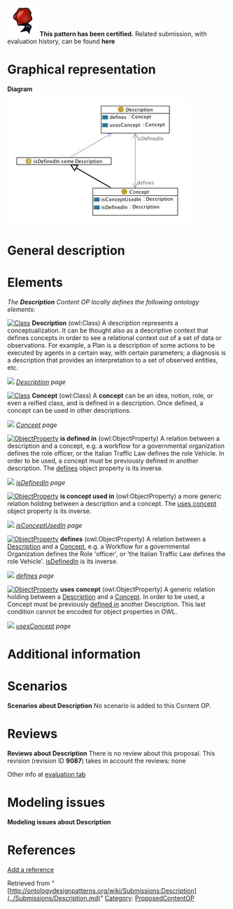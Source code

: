 [![](../images/thumb/b/b5/Certified.png/70px-Certified.png)](../Image/Certified.png.md "Certified.png") __This pattern has been certified.__
Related submission, with evaluation history, can be found __here__





#  Graphical representation


__Diagram__




[![Image:Description.jpg](../images/6/61/Description.jpg)](../Image/Description.jpg.md "Image:Description.jpg")




#  General description


  




#  Elements


_The __Description__ Content OP locally defines the following ontology elements:_




[![Class](../../images/thumb/2/27/Class.gif/20px-Class.gif)](../Image/Class.gif.md "Class") __Description__ (owl:Class) A description represents a conceptualization. It can be thought also as a descriptive
context that defines concepts in order to see a relational context out of a set of data or observations.
For example, a Plan is a description of some actions to be executed by agents in a certain way, with
certain parameters; a diagnosis is a description that provides an interpretation to a set of observed
entities, etc. 



 [![](../../../../../../images/thumb/8/87/ArrowRight.gif/11px-ArrowRight.gif)](../Image/ArrowRight.gif.md "ArrowRight.gif") _[Description](../Submissions/Description/Description.md "Submissions:Description/Description") page_

[![Class](../../images/thumb/2/27/Class.gif/20px-Class.gif)](../Image/Class.gif.md "Class") __Concept__ (owl:Class) A __concept__ can be an idea, notion, role, or even a reified class, and is defined in a description.
Once defined, a concept can be used in other descriptions. 



 [![](../../../../../../images/thumb/8/87/ArrowRight.gif/11px-ArrowRight.gif)](../Image/ArrowRight.gif.md "ArrowRight.gif") _[Concept](../Submissions/Description/Concept.md "Submissions:Description/Concept") page_

[![ObjectProperty](../../../../images/thumb/c/c3/ObjectProperty.gif/20px-ObjectProperty.gif)](../Image/ObjectProperty.gif.md "ObjectProperty") __is defined in__ (owl:ObjectProperty) A relation between a description and a concept, e.g. a workflow for a governmental
organization defines the role officer, or the Italian Traffic Law defines the role Vehicle. In order to be
used, a concept must be previously defined in another description. The  [defines](../Submissions/Description/defines.md "Submissions:Description/defines") object property is its inverse. 



 [![](../../../../../../images/thumb/8/87/ArrowRight.gif/11px-ArrowRight.gif)](../Image/ArrowRight.gif.md "ArrowRight.gif") _[isDefinedIn](../Submissions/Description/isDefinedIn.md "Submissions:Description/isDefinedIn") page_

[![ObjectProperty](../../../../images/thumb/c/c3/ObjectProperty.gif/20px-ObjectProperty.gif)](../Image/ObjectProperty.gif.md "ObjectProperty") __is concept used in__ (owl:ObjectProperty) a more generic relation holding between a description and a concept.
The  [uses concept](../Submissions/Description/usesConcept.md "Submissions:Description/usesConcept") object property is its inverse. 



 [![](../../../../../../images/thumb/8/87/ArrowRight.gif/11px-ArrowRight.gif)](../Image/ArrowRight.gif.md "ArrowRight.gif") _[isConceptUsedIn](../Submissions/Description/isConceptUsedIn.md "Submissions:Description/isConceptUsedIn") page_

[![ObjectProperty](../../../../images/thumb/c/c3/ObjectProperty.gif/20px-ObjectProperty.gif)](../Image/ObjectProperty.gif.md "ObjectProperty") __defines__ (owl:ObjectProperty) A relation between a  [Description](../Submissions/Description/Description.md "Submissions:Description/Description") and a  [Concept](../Submissions/Description/Concept.md "Submissions:Description/Concept"), e.g. a Workflow for a governmental Organization defines the Role 'officer', or 'the Italian Traffic Law defines the role Vehicle'.  [isDefinedIn](../Submissions/Description/isDefinedIn.md "Submissions:Description/isDefinedIn") is its inverse. 



 [![](../../../../../../images/thumb/8/87/ArrowRight.gif/11px-ArrowRight.gif)](../Image/ArrowRight.gif.md "ArrowRight.gif") _[defines](../Submissions/Description/defines.md "Submissions:Description/defines") page_

[![ObjectProperty](../../../../images/thumb/c/c3/ObjectProperty.gif/20px-ObjectProperty.gif)](../Image/ObjectProperty.gif.md "ObjectProperty") __uses concept__ (owl:ObjectProperty) A generic relation holding between a  [Description](../Submissions/Description/Description.md "Submissions:Description/Description") and a  [Concept](../Submissions/Description/Concept.md "Submissions:Description/Concept"). In order to be used, a Concept must be previously  [defined in](../Submissions/Description/isDefinedIn.md "Submissions:Description/isDefinedIn") another Description. This last condition cannot be encoded for object properties in OWL. 



 [![](../../../../../../images/thumb/8/87/ArrowRight.gif/11px-ArrowRight.gif)](../Image/ArrowRight.gif.md "ArrowRight.gif") _[usesConcept](../Submissions/Description/usesConcept.md "Submissions:Description/usesConcept") page_
#  Additional information


#  Scenarios



__Scenarios about Description__
No scenario is added to this Content OP.




#  Reviews



__Reviews about Description__
There is no review about this proposal.
This revision (revision ID __9087__) takes in account the reviews: none


Other info at [evaluation tab](http://ontologydesignpatterns.org/wiki/index.php?title=Submissions:Description&action=evaluation "http://ontologydesignpatterns.org/wiki/index.php?title=Submissions:Description&action=evaluation")




  




#  Modeling issues



__Modeling issues about Description__

  




#  References


[Add a reference](index.php@title=Odp%253AAdd_reference&subject=../Submissions/Description.md "http://ontologydesignpatterns.org/wiki/index.php?title=Odp:Add_reference&subject=Submissions%3ADescription")


  






Retrieved from "[http://ontologydesignpatterns.org/wiki/Submissions:Description](../Submissions/Description.md)"
 [Category](http://ontologydesignpatterns.org/wiki/Special:Categories "Special:Categories"): [ProposedContentOP](../Category/ProposedContentOP.md "Category:ProposedContentOP")
